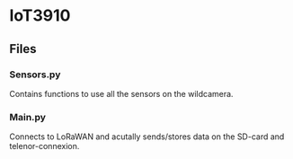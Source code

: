 # IoT3910

## Files
### Sensors.py
Contains functions to use all the sensors on the wildcamera.

### Main.py
Connects to LoRaWAN and acutally sends/stores data on the SD-card and telenor-connexion.
